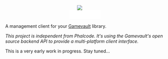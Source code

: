<div style="display: flex; justify-content:center">
<img src="assets/Key-Logo_Diagonal.png" width="10%" />
</div>
<div style="display: flex; justify-content:center">
<img src="assets/clavis_white.svg" width="20%" />
</div>

A management client for your [Gamevault](https://gamevau.lt) library.

_This project is independent from Phalcode. It's using the Gamevault's open source backend API to provide a multi-platform client interface._

This is a very early work in progress. Stay tuned...

